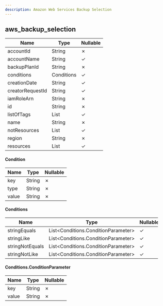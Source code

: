 ```yaml
---
description: Amazon Web Services Backup Selection
---
```

aws_backup_selection
--------------------

| **Name**         | **Type**        | **Nullable** |
| ---------------- | --------------- | ------------ |
| accountId        | String          | &cross;      |
| accountName      | String          | &check;      |
| backupPlanId     | String          | &cross;      |
| conditions       | Conditions      | &check;      |
| creationDate     | String          | &check;      |
| creatorRequestId | String          | &check;      |
| iamRoleArn       | String          | &cross;      |
| id               | String          | &cross;      |
| listOfTags       | List<Condition> | &check;      |
| name             | String          | &cross;      |
| notResources     | List<String>    | &check;      |
| region           | String          | &cross;      |
| resources        | List<String>    | &check;      |

#### Condition
| **Name** | **Type** | **Nullable** |
| -------- | -------- | ------------ |
| key      | String   | &cross;      |
| type     | String   | &cross;      |
| value    | String   | &cross;      |

#### Conditions
| **Name**        | **Type**                            | **Nullable** |
| --------------- | ----------------------------------- | ------------ |
| stringEquals    | List<Conditions.ConditionParameter> | &check;      |
| stringLike      | List<Conditions.ConditionParameter> | &check;      |
| stringNotEquals | List<Conditions.ConditionParameter> | &check;      |
| stringNotLike   | List<Conditions.ConditionParameter> | &check;      |

#### Conditions.ConditionParameter
| **Name** | **Type** | **Nullable** |
| -------- | -------- | ------------ |
| key      | String   | &cross;      |
| value    | String   | &cross;      |
